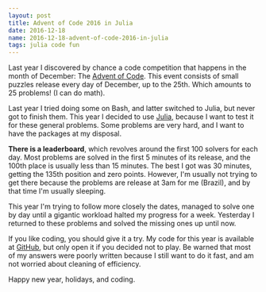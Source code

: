 ```yaml
---
layout: post
title: Advent of Code 2016 in Julia
date: 2016-12-18
name: 2016-12-18-advent-of-code-2016-in-julia
tags: julia code fun
---
```


Last year I discovered by chance a code competition that happens in the month
of December: The [Advent of Code](http://adventofcode.com).
This event consists of small puzzles release every day of December, up to the
25th. Which amounts to 25 problems! (I can do math).

Last year I tried doing some on Bash, and latter switched to Julia, but never
got to finish them.
This year I decided to use [Julia](https://julialang.org), because I want to
test it for these general problems. Some problems are very hard, and I want
to have the packages at my disposal.

**There is a leaderboard**, which revolves around the first 100 solvers for
each day. Most problems are solved in the first 5 minutes of its release, and
the 100th place is usually less than 15 minutes. The best I got was 30 minutes,
getting the 135th position and zero points. However, I'm usually not trying to
get there because the problems are release at 3am for me (Brazil), and by that
time I'm usually sleeping.

This year I'm trying to follow more closely the dates, managed to solve one by
day until a gigantic workload halted my progress for a week. Yesterday I
returned to these problems and solved the missing ones up until now.

If you like coding, you should give it a try. My code for this year is
available at [GitHub](https://github.com/abelsiqueira/AoC2016), but only open
it if you decided not to play. Be warned that most of my answers were poorly
written because I still want to do it fast, and am not worried about cleaning
of efficiency.

Happy new year, holidays, and coding.
